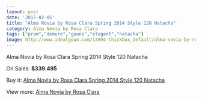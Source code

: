 ```yaml
---
layout: post
date: '2017-02-05'
title: "Alma Novia by Rosa Clara Spring 2014 Style 120 Natacha"
category: Alma Novia by Rosa Clara
tags: ["prom","demure","gowns","elegant","natacha"]
image: http://www.idealgown.com/13894-thickbox_default/alma-novia-by-rosa-clara-spring-2014-style-120-natacha.jpg
---
```

Alma Novia by Rosa Clara Spring 2014 Style 120 Natacha

On Sales: **$339.495**
<a href="https://www.idealgown.com/en/alma-novia-by-rosa-clara/5598-alma-novia-by-rosa-clara-spring-2014-style-120-natacha.html"><amp-img layout="responsive" width="600" height="600" src="//www.idealgown.com/13894-thickbox_default/alma-novia-by-rosa-clara-spring-2014-style-120-natacha.jpg" alt="Alma Novia by Rosa Clara Spring 2014 Style 120 Natacha 0" /></a>

Buy it: [Alma Novia by Rosa Clara Spring 2014 Style 120 Natacha](https://www.idealgown.com/en/alma-novia-by-rosa-clara/5598-alma-novia-by-rosa-clara-spring-2014-style-120-natacha.html "Alma Novia by Rosa Clara Spring 2014 Style 120 Natacha")

View more: [Alma Novia by Rosa Clara](https://www.idealgown.com/en/82-alma-novia-by-rosa-clara "Alma Novia by Rosa Clara")